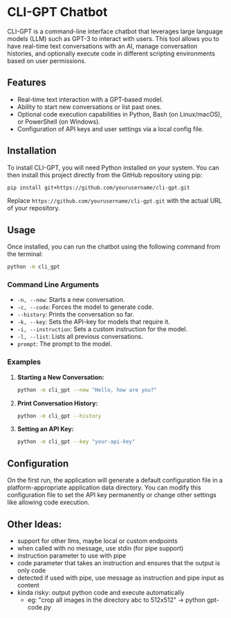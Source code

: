 # CLI-GPT Chatbot

CLI-GPT is a command-line interface chatbot that leverages large language models (LLM) such as GPT-3 to interact with users. This tool allows you to have real-time text conversations with an AI, manage conversation histories, and optionally execute code in different scripting environments based on user permissions.

## Features

- Real-time text interaction with a GPT-based model.
- Ability to start new conversations or list past ones.
- Optional code execution capabilities in Python, Bash (on Linux/macOS), or PowerShell (on Windows).
- Configuration of API keys and user settings via a local config file.

## Installation

To install CLI-GPT, you will need Python installed on your system. You can then install this project directly from the GitHub repository using pip:

```bash
pip install git+https://github.com/yourusername/cli-gpt.git
```

Replace `https://github.com/yourusername/cli-gpt.git` with the actual URL of your repository.

## Usage

Once installed, you can run the chatbot using the following command from the terminal:

```bash
python -m cli_gpt
```

### Command Line Arguments

- `-n, --new`: Starts a new conversation.
- `-c, --code`: Forces the model to generate code.
- `--history`: Prints the conversation so far.
- `-k, --key`: Sets the API-key for models that require it.
- `-i, --instruction`: Sets a custom instruction for the model.
- `-l, --list`: Lists all previous conversations.
- `prompt`: The prompt to the model.

### Examples

1. **Starting a New Conversation:**

   ```bash
   python -m cli_gpt --new "Hello, how are you?"
   ```

2. **Print Conversation History:**

   ```bash
   python -m cli_gpt --history
   ```


3. **Setting an API Key:**

   ```bash
   python -m cli_gpt --key "your-api-key"
   ```

## Configuration

On the first run, the application will generate a default configuration file in a platform-appropriate application data directory. You can modify this configuration file to set the API key permanently or change other settings like allowing code execution.


## Other Ideas:
- support for other llms, maybe local or custom endpoints
- when called with no message, use stdin (for pipe support)
- instruction parameter to use with pipe
- code parameter that takes an instruction and ensures that the output is only code
- detected if used with pipe, use message as instruction and pipe input as content
- kinda risky: output python code and execute automatically
  - eg: "crop all images in the directory abc to 512x512" -> python gpt-code.py
